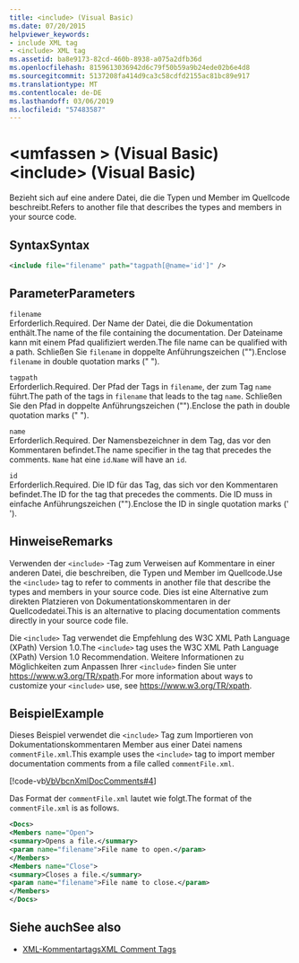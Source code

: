 ```yaml
---
title: <include> (Visual Basic)
ms.date: 07/20/2015
helpviewer_keywords:
- include XML tag
- <include> XML tag
ms.assetid: ba8e9173-82cd-460b-8938-a075a2dfb36d
ms.openlocfilehash: 8159613036942d6c79f50b59a9b24ede02b6e4d8
ms.sourcegitcommit: 5137208fa414d9ca3c58cdfd2155ac81bc89e917
ms.translationtype: MT
ms.contentlocale: de-DE
ms.lasthandoff: 03/06/2019
ms.locfileid: "57483587"
---
```

# <a name="include-visual-basic"></a><span data-ttu-id="bea63-102">\<umfassen > (Visual Basic)</span><span class="sxs-lookup"><span data-stu-id="bea63-102">\<include> (Visual Basic)</span></span>
<span data-ttu-id="bea63-103">Bezieht sich auf eine andere Datei, die die Typen und Member im Quellcode beschreibt.</span><span class="sxs-lookup"><span data-stu-id="bea63-103">Refers to another file that describes the types and members in your source code.</span></span>  
  
## <a name="syntax"></a><span data-ttu-id="bea63-104">Syntax</span><span class="sxs-lookup"><span data-stu-id="bea63-104">Syntax</span></span>  
  
```xml  
<include file="filename" path="tagpath[@name='id']" />  
```  
  
## <a name="parameters"></a><span data-ttu-id="bea63-105">Parameter</span><span class="sxs-lookup"><span data-stu-id="bea63-105">Parameters</span></span>  
 `filename`  
 <span data-ttu-id="bea63-106">Erforderlich.</span><span class="sxs-lookup"><span data-stu-id="bea63-106">Required.</span></span> <span data-ttu-id="bea63-107">Der Name der Datei, die die Dokumentation enthält.</span><span class="sxs-lookup"><span data-stu-id="bea63-107">The name of the file containing the documentation.</span></span> <span data-ttu-id="bea63-108">Der Dateiname kann mit einem Pfad qualifiziert werden.</span><span class="sxs-lookup"><span data-stu-id="bea63-108">The file name can be qualified with a path.</span></span> <span data-ttu-id="bea63-109">Schließen Sie `filename` in doppelte Anführungszeichen ("").</span><span class="sxs-lookup"><span data-stu-id="bea63-109">Enclose `filename` in double quotation marks (" ").</span></span>  
  
 `tagpath`  
 <span data-ttu-id="bea63-110">Erforderlich.</span><span class="sxs-lookup"><span data-stu-id="bea63-110">Required.</span></span> <span data-ttu-id="bea63-111">Der Pfad der Tags in `filename`, der zum Tag `name` führt.</span><span class="sxs-lookup"><span data-stu-id="bea63-111">The path of the tags in `filename` that leads to the tag `name`.</span></span> <span data-ttu-id="bea63-112">Schließen Sie den Pfad in doppelte Anführungszeichen ("").</span><span class="sxs-lookup"><span data-stu-id="bea63-112">Enclose the path in double quotation marks (" ").</span></span>  
  
 `name`  
 <span data-ttu-id="bea63-113">Erforderlich.</span><span class="sxs-lookup"><span data-stu-id="bea63-113">Required.</span></span> <span data-ttu-id="bea63-114">Der Namensbezeichner in dem Tag, das vor den Kommentaren befindet.</span><span class="sxs-lookup"><span data-stu-id="bea63-114">The name specifier in the tag that precedes the comments.</span></span> <span data-ttu-id="bea63-115">`Name` hat eine `id`.</span><span class="sxs-lookup"><span data-stu-id="bea63-115">`Name` will have an `id`.</span></span>  
  
 `id`  
 <span data-ttu-id="bea63-116">Erforderlich.</span><span class="sxs-lookup"><span data-stu-id="bea63-116">Required.</span></span> <span data-ttu-id="bea63-117">Die ID für das Tag, das sich vor den Kommentaren befindet.</span><span class="sxs-lookup"><span data-stu-id="bea63-117">The ID for the tag that precedes the comments.</span></span> <span data-ttu-id="bea63-118">Die ID muss in einfache Anführungszeichen ("").</span><span class="sxs-lookup"><span data-stu-id="bea63-118">Enclose the ID in single quotation marks (' ').</span></span>  
  
## <a name="remarks"></a><span data-ttu-id="bea63-119">Hinweise</span><span class="sxs-lookup"><span data-stu-id="bea63-119">Remarks</span></span>  
 <span data-ttu-id="bea63-120">Verwenden der `<include>` -Tag zum Verweisen auf Kommentare in einer anderen Datei, die beschreiben, die Typen und Member im Quellcode.</span><span class="sxs-lookup"><span data-stu-id="bea63-120">Use the `<include>` tag to refer to comments in another file that describe the types and members in your source code.</span></span> <span data-ttu-id="bea63-121">Dies ist eine Alternative zum direkten Platzieren von Dokumentationskommentaren in der Quellcodedatei.</span><span class="sxs-lookup"><span data-stu-id="bea63-121">This is an alternative to placing documentation comments directly in your source code file.</span></span>  
  
 <span data-ttu-id="bea63-122">Die `<include>` Tag verwendet die Empfehlung des W3C XML Path Language (XPath) Version 1.0.</span><span class="sxs-lookup"><span data-stu-id="bea63-122">The `<include>` tag uses the W3C XML Path Language (XPath) Version 1.0 Recommendation.</span></span> <span data-ttu-id="bea63-123">Weitere Informationen zu Möglichkeiten zum Anpassen Ihrer `<include>` finden Sie unter <https://www.w3.org/TR/xpath>.</span><span class="sxs-lookup"><span data-stu-id="bea63-123">For more information about ways to customize your `<include>` use, see <https://www.w3.org/TR/xpath>.</span></span>  
  
## <a name="example"></a><span data-ttu-id="bea63-124">Beispiel</span><span class="sxs-lookup"><span data-stu-id="bea63-124">Example</span></span>  
 <span data-ttu-id="bea63-125">Dieses Beispiel verwendet die `<include>` Tag zum Importieren von Dokumentationskommentaren Member aus einer Datei namens `commentFile.xml`.</span><span class="sxs-lookup"><span data-stu-id="bea63-125">This example uses the `<include>` tag to import member documentation comments from a file called `commentFile.xml`.</span></span>  
  
 [!code-vb[VbVbcnXmlDocComments#4](~/samples/snippets/visualbasic/VS_Snippets_VBCSharp/VbVbcnXmlDocComments/VB/Class1.vb#4)]  
  
 <span data-ttu-id="bea63-126">Das Format der `commentFile.xml` lautet wie folgt.</span><span class="sxs-lookup"><span data-stu-id="bea63-126">The format of the `commentFile.xml` is as follows.</span></span>  
  
```xml  
<Docs>  
<Members name="Open">  
<summary>Opens a file.</summary>  
<param name="filename">File name to open.</param>  
</Members>  
<Members name="Close">  
<summary>Closes a file.</summary>  
<param name="filename">File name to close.</param>  
</Members>  
</Docs>  
```  
  
## <a name="see-also"></a><span data-ttu-id="bea63-127">Siehe auch</span><span class="sxs-lookup"><span data-stu-id="bea63-127">See also</span></span>
- [<span data-ttu-id="bea63-128">XML-Kommentartags</span><span class="sxs-lookup"><span data-stu-id="bea63-128">XML Comment Tags</span></span>](../../../visual-basic/language-reference/xmldoc/index.md)
